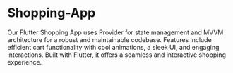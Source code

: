 # Shopping-App
Our Flutter Shopping App uses Provider for state management and MVVM architecture for a robust and maintainable codebase. Features include efficient cart functionality with cool animations, a sleek UI, and engaging interactions. Built with Flutter, it offers a seamless and interactive shopping experience.
